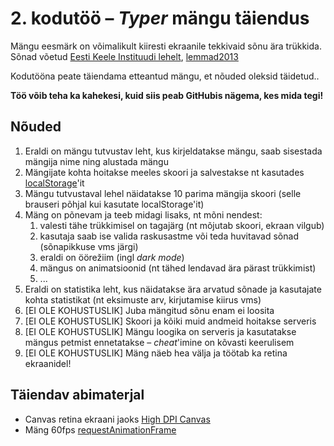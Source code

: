 # 2. kodutöö – *Typer* mängu täiendus

Mängu eesmärk on võimalikult kiiresti ekraanile tekkivaid sõnu ära trükkida. Sõnad võetud [Eesti Keele Instituudi lehelt](http://www.eki.ee/tarkvara/wordlist/), [lemmad2013](http://www.eki.ee/tarkvara/wordlist/lemmad2013.txt)

Kodutööna peate täiendama etteantud mängu, et nõuded oleksid täidetud.. 

**Töö võib teha ka kahekesi, kuid siis peab GitHubis nägema, kes mida tegi!**

## Nõuded

1. Eraldi on mängu tutvustav leht, kus kirjeldatakse mängu, saab sisestada mängija nime ning alustada mängu
1. Mängijate kohta hoitakse meeles skoori ja salvestakse nt kasutades [localStorage](https://www.w3schools.com/html/html5_webstorage.asp)'it 
1. Mängu tutvustaval lehel näidatakse 10 parima mängija skoori (selle brauseri põhjal kui kasutate localStorage'it)
1. Mäng on põnevam ja teeb midagi lisaks, nt mõni nendest:
    1. valesti tähe trükkimisel on tagajärg (nt mõjutab skoori, ekraan vilgub)
    1. kasutaja saab ise valida raskusastme või teda huvitavad sõnad (sõnapikkuse vms järgi)
    1. eraldi on öörežiim (ingl *dark mode*)
    1. mängus on animatsioonid (nt tähed lendavad ära pärast trükkimist)
    1. ...
1. Eraldi on statistika leht, kus näidatakse ära arvatud sõnade ja kasutajate kohta statistikat (nt eksimuste arv, kirjutamise kiirus vms)
1. [EI OLE KOHUSTUSLIK] Juba mängitud sõnu enam ei loosita
1. [EI OLE KOHUSTUSLIK] Skoori ja kõiki muid andmeid hoitakse serveris 
1. [EI OLE KOHUSTUSLIK] Mängu loogika on serveris ja kasutatakse mängus petmist ennetatakse – *cheat*'imine on kõvasti keerulisem
1. [EI OLE KOHUSTUSLIK] Mäng näeb hea välja ja töötab ka retina ekraanidel!

## Täiendav abimaterjal

* Canvas retina ekraani jaoks [High DPI Canvas](https://www.html5rocks.com/en/tutorials/canvas/hidpi/)
* Mäng 60fps [requestAnimationFrame](http://creativejs.com/resources/requestanimationframe/)
